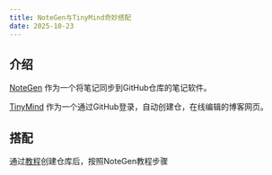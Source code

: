 ```yaml
---
title: NoteGen与TinyMind奇妙搭配
date: 2025-10-23
---
```


## 介绍

[NoteGen](https://notegen.top/) 作为一个将笔记同步到GitHub仓库的笔记软件。

[TinyMind](https://github.com/mazzzystar/tinymind) 作为一个通过GitHub登录，自动创建仓，在线编辑的博客网页。

## 搭配

通过[教程](https://tinymind.me/blog/%E4%B8%AA%E4%BA%BA%E5%8D%9A%E5%AE%A2%E6%90%AD%E5%BB%BA%E7%9A%84%E4%B8%89%E7%A7%8D%E6%96%B9%E5%BC%8F)创建仓库后，按照NoteGen教程步骤

